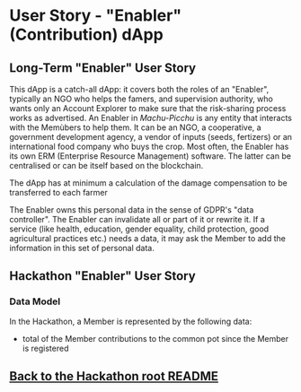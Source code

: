 # User Story - "Enabler" (Contribution) dApp
## Long-Term "Enabler" User Story
This dApp is a catch-all dApp: it covers both the roles of an "Enabler", typically an NGO who helps the famers, and supervision authority, who wants only an Account Explorer to make sure that the risk-sharing process works as advertised. An Enabler in _Machu-Picchu_ is any entity that interacts with the Memùbers to help them. It can be an NGO, a cooperative, a government development agency, a vendor of inputs (seeds, fertizers) or an international food company who buys the crop. Most often, the Enabler has its own ERM (Enterprise Resource Management) software. The latter can be centralised or can be itself based on the blockchain.

The dApp has at minimum a calculation of the damage compensation to be transferred to each farmer

The Enabler owns this personal data in the sense of GDPR's "data controller". The Enabler can invalidate all or part of it or rewrite it. If a service (like health, education, gender equality, child protection, good agricultural practices etc.) needs a data, it may ask the Member to add the information in this set of personal data.

## Hackathon "Enabler" User Story
### Data Model
In the Hackathon, a Member is represented by the following data:
* total of the Member contributions to the common pot since the Member is registered

## [Back to the Hackathon root README](https://github.com/Machu-Pichu/Top-Level/blob/master/Bootcamp/ETHOnline/README.md)
